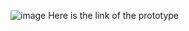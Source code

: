 ![image](https://github.com/user-attachments/assets/3bb54a42-efe1-4076-a4fe-af3b6a3a5268) Here is the link of the prototype
